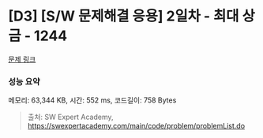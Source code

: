 # [D3] [S/W 문제해결 응용] 2일차 - 최대 상금 - 1244 

[문제 링크](https://swexpertacademy.com/main/code/problem/problemDetail.do?contestProbId=AV15Khn6AN0CFAYD) 

### 성능 요약

메모리: 63,344 KB, 시간: 552 ms, 코드길이: 758 Bytes



> 출처: SW Expert Academy, https://swexpertacademy.com/main/code/problem/problemList.do